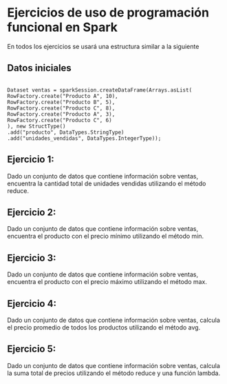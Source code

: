 # Ejercicios de uso de programación funcional en Spark

En todos los ejercicios se usará una estructura similar a la siguiente
## Datos iniciales
<code>
Dataset<Row> ventas = sparkSession.createDataFrame(Arrays.asList(
RowFactory.create("Producto A", 10),
RowFactory.create("Producto B", 5),
RowFactory.create("Producto C", 8),
RowFactory.create("Producto A", 3),
RowFactory.create("Producto C", 6)
), new StructType()
.add("producto", DataTypes.StringType)
.add("unidades_vendidas", DataTypes.IntegerType));
</code>

## Ejercicio 1:
Dado un conjunto de datos que contiene información sobre ventas, encuentra la cantidad total de unidades vendidas utilizando el método reduce.
## Ejercicio 2:
Dado un conjunto de datos que contiene información sobre ventas, encuentra el producto con el precio mínimo utilizando el método min.
## Ejercicio 3:
Dado un conjunto de datos que contiene información sobre ventas, encuentra el producto con el precio máximo utilizando el método max.
## Ejercicio 4:
Dado un conjunto de datos que contiene información sobre ventas, calcula el precio promedio de todos los productos utilizando el método avg.
## Ejercicio 5:
Dado un conjunto de datos que contiene información sobre ventas, calcula la suma total de precios utilizando el método reduce y una función lambda.

